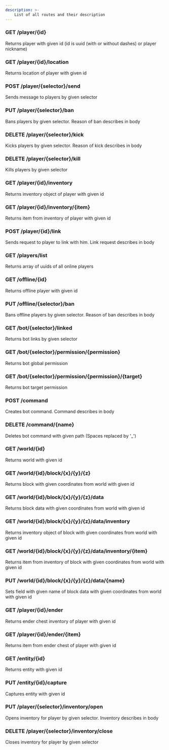 ```yaml
---
description: >-
    List of all routes and their description
---
```


### GET /player/{id}

Returns player with given id (id is uuid (with or without dashes) or player nickname)

### GET /player/{id}/location

Returns location of player with given id

### POST /player/{selector}/send

Sends message to players by given selector

### PUT /player/{selector}/ban

Bans players by given selector. Reason of ban describes in body

### DELETE /player/{selector}/kick

Kicks players by given selector. Reason of kick describes in body

### DELETE /player/{selector}/kill

Kills players by given selector

### GET /player/{id}/inventory

Returns inventory object of player with given id

### GET /player/{id}/inventory/{item}

Returns item from inventory of player with given id

### POST /player/{id}/link

Sends request to player to link with him. Link request describes in body

### GET /players/list

Returns array of uuids of all online players

### GET /offline/{id}

Returns offline player with given id

### PUT /offline/{selector}/ban

Bans offline players by given selector. Reason of ban describes in body

### GET /bot/{selector}/linked

Returns bot links by given selector

### GET /bot/{selector}/permission/{permission}

Returns bot global permission

### GET /bot/{selector}/permission/{permission}/{target}

Returns bot target permission

### POST /command

Creates bot command. Command describes in body

### DELETE /command/{name}

Deletes bot command with given path (Spaces replaced by '_')

### GET /world/{id}

Returns world with given id

### GET /world/{id}/block/{x}/{y}/{z}

Returns block with given coordinates from world with given id

### GET /world/{id}/block/{x}/{y}/{z}/data

Returns block data with given coordinates from world with given id

### GET /world/{id}/block/{x}/{y}/{z}/data/inventory

Returns inventory object of block with given coordinates from world with given id

### GET /world/{id}/block/{x}/{y}/{z}/data/inventory/{item}

Returns item from inventory of block with given coordinates from world with given id

### PUT /world/{id}/block/{x}/{y}/{z}/data/{name}

Sets field with given name of block data with given coordinates from world with given id

### GET /player/{id}/ender

Returns ender chest inventory of player with given id

### GET /player/{id}/ender/{item}

Returns item from ender chest of player with given id

### GET /entity/{id}

Returns entity with given id

### PUT /entity/{id}/capture

Captures entity with given id

### PUT /player/{selector}/inventory/open

Opens inventory for player by given selector. Inventory describes in body

### DELETE /player/{selector}/inventory/close

Closes inventory for player by given selector